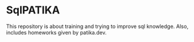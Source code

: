 # SqlPATIKA
This repository is about training and trying to improve sql knowledge. Also, includes homeworks given by patika.dev.
